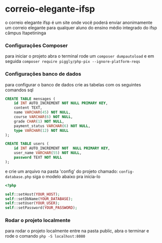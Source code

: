 # correio-elegante-ifsp
o correio elegante ifsp é um site onde você poderá enviar anonimamente um correio elegante para qualquer aluno do ensino médio integrado do ifsp câmpus Itapetininga

### Configurações Composer
para iniciar o projeto abra o terminal rode um `composer dumpautoload` e em seguida `composer require piggly/php-pix --ignore-platform-reqs` 

### Configurações banco de dados
para configurar o banco de dados crie as tabelas com os seguintes comandos sql
```sql
CREATE TABLE mensages (
    id INT AUTO_INCREMENT NOT NULL PRIMARY KEY,
    content TEXT,
    name VARCHAR(45) NOT NULL,
    course VARCHAR(6) NOT NULL,
    grade CHAR(1) NOT NULL,
    payment_status VARCHAR(6) NOT NULL,
    type VARCHAR(12) NOT NULL
);

CREATE TABLE users (
    id INT AUTO_INCREMENT NOT  NULL PRIMARY KEY,
    user_name VARCHAR(55) NOT NULL,
    password TEXT NOT NULL
);
```

e crie um arquivo na pasta 'config' do projeto chamado: `config-database.php` siga o modelo abaixo pra inicia-lo
```php
<?php

self::setHost(YOUR_HOST);
self::setDbName(YOUR_DATABASE);
self::setUser(YOUR_USER);
self::setPassword(YOUR_PASSWORD);

```
### Rodar o projeto localmente

para rodar o projeto localmente entre na pasta public, abra o terminar e rode o comando `php -S localhost:8080`